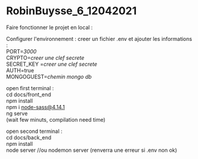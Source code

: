 # RobinBuysse_6_12042021
Faire fonctionner le projet en local :

Configurer l'environnement :
creer un fichier .env et ajouter les informations :  
PORT=*3000*  
CRYPTO=*creer une clef secrete*  
SECRET_KEY =*creer une clef secrete*  
AUTH=true  
MONGOGUEST=*chemin mongo db*  

open first terminal :   
cd docs/front_end   
npm install  
npm i node-sass@4.14.1  
ng serve  
(wait few minuts, compilation need time)  

open second terminal :   
cd docs/back_end  
npm install  
node server //ou nodemon server  (renverra une erreur si .env non ok)



